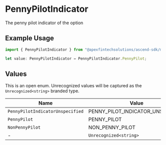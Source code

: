 # PennyPilotIndicator

The penny pilot indicator of the option

## Example Usage

```typescript
import { PennyPilotIndicator } from "@apexfintechsolutions/ascend-sdk/models/components";

let value: PennyPilotIndicator = PennyPilotIndicator.PennyPilot;
```

## Values

This is an open enum. Unrecognized values will be captured as the `Unrecognized<string>` branded type.

| Name                              | Value                             |
| --------------------------------- | --------------------------------- |
| `PennyPilotIndicatorUnspecified`  | PENNY_PILOT_INDICATOR_UNSPECIFIED |
| `PennyPilot`                      | PENNY_PILOT                       |
| `NonPennyPilot`                   | NON_PENNY_PILOT                   |
| -                                 | `Unrecognized<string>`            |